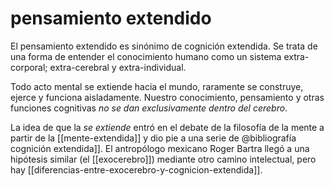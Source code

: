 # pensamiento extendido
El pensamiento extendido es sinónimo de cognición extendida. Se trata de una forma de entender el conocimiento humano como un sistema extra-corporal; extra-cerebral y extra-individual.

Todo acto mental se extiende hacia el mundo, raramente se construye, ejerce y funciona aisladamente. Nuestro conocimiento, pensamiento y otras funciones cognitivas *no se dan exclusivamente dentro del cerebro*.

La idea de que la  *se extiende* entró en el debate de la filosofía de la mente a partir de la [[mente-extendida]] y dio pie a una serie de @bibliografía cognición extendida]]. El antropólogo mexicano Roger Bartra llegó a una hipótesis similar (el [[exocerebro]]) mediante otro camino intelectual, pero hay [[diferencias-entre-exocerebro-y-cognicion-extendida]].
